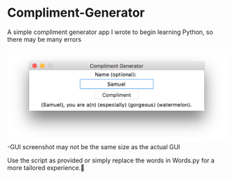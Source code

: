 # Compliment-Generator
A simple compliment generator app I wrote to begin learning Python, so there may be many errors

![alt tag](https://github.com/JosephTLyons/Compliment-Generator/blob/master/Compliment%20Generator%20GUI.png)
-GUI screenshot may not be the same size as the actual GUI

Use the script as provided or simply replace the words in Words.py for a more tailored experience.
